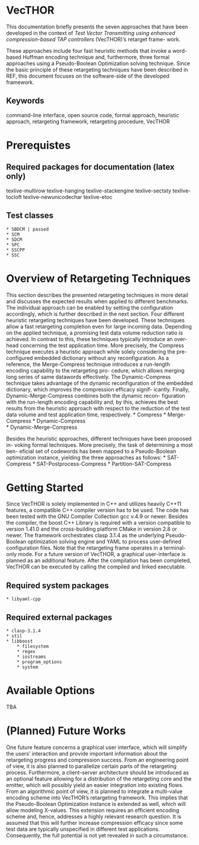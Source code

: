 # VecTHOR
This documentation briefly presents the seven approaches that have
been developed in the context of _Test Vector
Transmitting using enhanced compression-based TAP controllers_ (VecTHOR)’s retarget frame-
work.

These approaches include four fast heuristic methods that invoke a word-based Huffman encoding technique
and, furthermore, three formal approaches using a Pseudo-Boolean Optimization solving technique.
Since the basic principle of these retargeting techniques have been described
in REF, this document focuses on the software-side of the developed framework.

## Keywords
command-line interface, open source code, formal approach, heuristic approach, retargeting framework, retargeting procedure, VecTHOR

# Prerequistes

## Required packages for documentation (latex only)
texlive-multirow texlive-hanging texlive-stackengine texlive-sectsty texlive-tocloft texlive-newunicodechar texlive-etoc

## Test classes
    * SBDCM | passed
    * SCM
    * SDCM
    * SPC
    * SSCPP
    * SSC
    
# Overview of Retargeting Techniques
This section describes the presented retargeting techniques in more detail
and discusses the expected results when applied to different benchmarks. The
individual approach can be enabled by setting the configuration accordingly,
which is further described in the next section.
Four different heuristic retargeting techniques have been developed. These
techniques allow a fast retargeting completion even for large incoming data.
Depending on the applied technique, a promising test data volume reduction ratio is
achieved. In contrast to this, these techniques typically introduce an over-
head concerning the test application time.
More precisely, the Compress technique executes
a heuristic approach while solely considering the pre-configured embedded
dictionary without any reconfiguration. As a reference, the Merge-Compress
technique introduces a run-length encoding capability to the retargeting pro-
cedure, which allows merging long series of same datawords effectively. The
Dynamic-Compress technique takes advantage of the dynamic reconfiguration
of the embedded dictionary, which improves the compression efficacy signif-
icantly. Finally, Dynamic-Merge-Compress combines both the dynamic recon-
figuration with the run-length encoding capability and, by this, achieves the
best results from the heuristic approach with respect to the reduction of the
test data volume and test application time, respectively.
    * Compress
    * Merge-Compress
    * Dynamic-Compress    
    * Dynamic-Merge-Compress

Besides the heuristic approaches, different techniques have been proposed in-
voking formal techniques. More precisely, the task of determining a most ben-
eficial set of codewords has been mapped to a Pseudo-Boolean optimization instance, yielding the
three approaches as follows:
    * SAT-Compress
    * SAT-Postprocess-Compress
    * Partition-SAT-Compress
	
# Getting Started
Since VecTHOR is solely implemented in C++ and utilizes heavily C++11 features, a compatible C++
compiler version has to be used. The code has been tested with the GNU
Compiler Collection gcc v.4.9 or newer. Besides the compiler, the boost C++
Library is required with a version compatible to version 1.41.0 and
the cross-building platform CMake in version 2.8 or newer.
The framework orchestrates clasp 3.1.4 as the underlying Pseudo-Boolean optimization solving engine and
YAML to process user-defined configuration files.
Note that the retargeting frame operates in a terminal-only mode. For a future
version of VecTHOR, a graphical user-interface is planned as an additional
feature. After the compilation has been completed, VecTHOR can be executed
by calling the compiled and linked executable.

## Required system packages
    * libyaml-cpp

## Required external packages
    * clasp-3.1.4
    * stil
    * libboost
        * filesystem
        * regex
        * iostreams
        * program_options
        * system
        
# Available Options
TBA

# (Planned) Future Works
One future feature concerns a graphical user interface, which will
simplify the users’ interaction and provide important information about the
retargeting progress and compression success.
From an engineering point of view, it is also planned to parallelize certain parts of the retargeting process.
Furthermore, a client-server architecture should be introduced as an optional
feature allowing for a distribution of the retargeting core and the emitter,
which will possibly yield an easier integration into existing flows.
From an algorithmic point of view, it is planned to integrate a multi-value
encoding scheme into VecTHOR’s retargeting framework. This implies that
the Pseudo-Boolean Optimization instance is extended as well, which will allow modeling X-values.
This extension requires an efficient encoding scheme and, hence, addresses a
highly relevant research question. It is assumed that this will further increase
compression efficacy since some test data are typically unspecified in different
test applications. Consequently, the full potential is not yet revealed in such
a circumstance.
